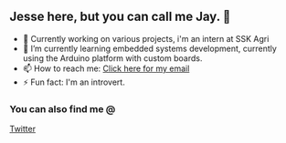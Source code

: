 ## Jesse here, but you can call me Jay. 👋

- 🔭 Currently working on various projects, i'm an intern at SSK Agri
- 🌱 I’m currently learning embedded systems development, currently using the Arduino platform with custom boards.
- 📫 How to reach me: <a href="mailto:jessedaviids@gmail.com">Click here for my email</a>
- ⚡ Fun fact: I'm an introvert.


### You can also find me @
[Twitter](https://twitter.com/LifeAndJayys)

